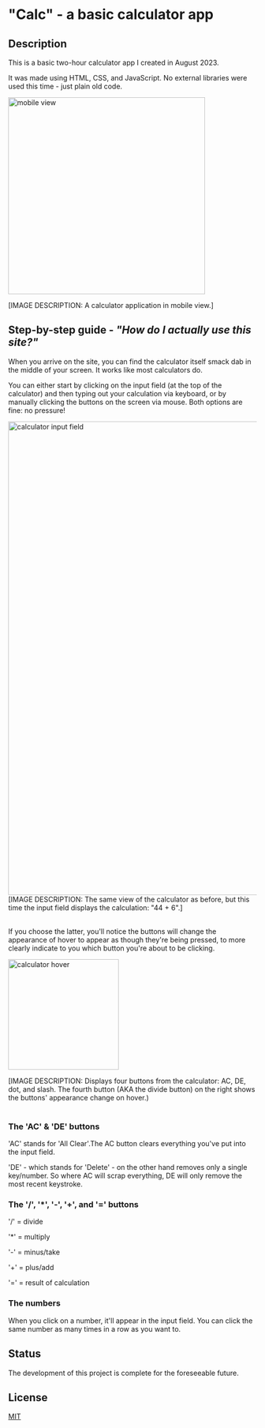 # "Calc" - a basic calculator app

## Description
This is a basic two-hour calculator app I created in August 2023.

It was made using HTML, CSS, and JavaScript. No external libraries were used this time - just plain old code.

<img width="399" alt="mobile view" src="https://github.com/luminietos/Calc/assets/77718358/42c04e91-f169-484c-bf62-075e28c73968">

[IMAGE DESCRIPTION: A calculator application in mobile view.]

## Step-by-step guide - *"How do I actually use this site?"*
When you arrive on the site, you can find the calculator itself smack dab in the middle of your screen. It works like most calculators do.

You can either start by clicking on the input field (at the top of the calculator) and then typing out your calculation via keyboard, or by manually clicking the buttons on the screen via mouse. Both options are fine: no pressure!

<img width="960" alt="calculator input field" src="https://github.com/luminietos/Calc/assets/77718358/a313b10f-0f8a-48eb-91e0-b8752b18d8f7">
[IMAGE DESCRIPTION: The same view of the calculator as before, but this time the input field displays the calculation: "44 + 6".]

<br/>
<br/>

If you choose the latter, you'll notice the buttons will change the appearance of hover to appear as though they're being pressed, to more clearly indicate to you which button you're about to be clicking.


<img width="224" alt="calculator hover" src="https://github.com/luminietos/Calc/assets/77718358/ac6f9909-d4ee-43cc-89f0-a0b41176d04f">

[IMAGE DESCRIPTION: Displays four buttons from the calculator: AC, DE, dot, and slash. The fourth button (AKA the divide button) on the right shows the buttons' appearance change on hover.)
<br/>
<br/>

### The 'AC' & 'DE' buttons
'AC' stands for 'All Clear'.The AC button clears everything you've put into the input field. 

'DE' - which stands for 'Delete' - on the other hand removes only a single key/number. So where AC will scrap everything, DE will only remove the most recent keystroke.

### The '/', '*', '-', '+', and '=' buttons
'/' = divide 

'*' = multiply 

'-' = minus/take

'+' = plus/add

'=' = result of calculation

### The numbers
When you click on a number, it'll appear in the input field. You can click the same number as many times in a row as you want to.

## Status
The development of this project is complete for the foreseeable future.

## License
[MIT](https://choosealicense.com/licenses/mit/)

